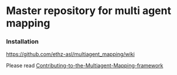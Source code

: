 Master repository for multi agent mapping
==========================

### Installation
https://github.com/ethz-asl/multiagent_mapping/wiki

Please read [Contributing-to-the-Multiagent-Mapping-framework](https://github.com/ethz-asl/multiagent_mapping/wiki/Contributing-to-the-Multiagent-Mapping-framework)

